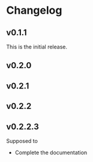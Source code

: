 # Changelog
## v0.1.1
This is the initial release.  
## v0.2.0
## v0.2.1
## v0.2.2
## v0.2.2.3
Supposed to

-  Complete the documentation 
